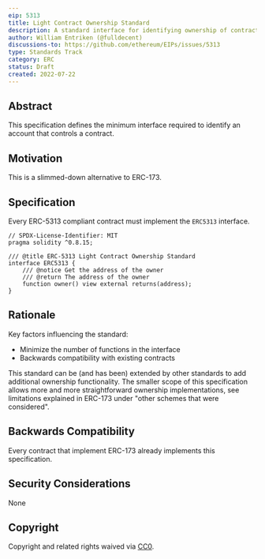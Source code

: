 ```yaml
---
eip: 5313
title: Light Contract Ownership Standard
description: A standard interface for identifying ownership of contracts
author: William Entriken (@fulldecent)
discussions-to: https://github.com/ethereum/EIPs/issues/5313
type: Standards Track
category: ERC
status: Draft
created: 2022-07-22
---
```


## Abstract

This specification defines the minimum interface required to identify an account that controls a contract.

## Motivation

This is a slimmed-down alternative to ERC-173.

## Specification

Every ERC-5313 compliant contract must implement the `ERC5313` interface.

```solidity
// SPDX-License-Identifier: MIT
pragma solidity ^0.8.15;

/// @title ERC-5313 Light Contract Ownership Standard
interface ERC5313 {
    /// @notice Get the address of the owner    
    /// @return The address of the owner
    function owner() view external returns(address);
}
```

## Rationale

Key factors influencing the standard: 

- Minimize the number of functions in the interface
- Backwards compatibility with existing contracts

This standard can be (and has been) extended by other standards to add additional ownership functionality. The smaller scope of this specification allows more and more straightforward ownership implementations, see limitations explained in ERC-173 under "other schemes that were considered".

## Backwards Compatibility

Every contract that implement ERC-173 already implements this specification.

## Security Considerations

None

## Copyright

Copyright and related rights waived via [CC0](../LICENSE.md).
